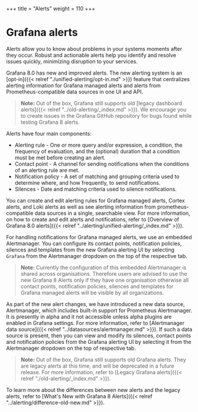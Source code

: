 +++
title = "Alerts"
weight = 110
+++

# Grafana alerts

Alerts allow you to know about problems in your systems moments after they occur. Robust and actionable alerts help you identify and resolve issues quickly, minimizing disruption to your services.

Grafana 8.0 has new and improved alerts. The new alerting system is an [opt-in]({{< relref "./unified-alerting/opt-in.md" >}}) feature that centralizes alerting information for Grafana managed alerts and alerts from Prometheus-compatible data sources in one UI and API.

> **Note:** Out of the box, Grafana still supports old [legacy dashboard alerts]({{< relref "../old-alerting/_index.md" >}}). We encourage you to create issues in the Grafana GitHub repository for bugs found while testing Grafana 8 alerts.

Alerts have four main components:

- Alerting rule - One or more query and/or expression, a condition, the frequency of evaluation, and the (optional) duration that a condition must be met before creating an alert.
- Contact point - A channel for sending notifications when the conditions of an alerting rule are met.
- Notification policy - A set of matching and grouping criteria used to determine where, and how frequently, to send notifications.
- Silences - Date and matching criteria used to silence notifications.

You can create and edit alerting rules for Grafana managed alerts, Cortex alerts, and Loki alerts as well as see alerting information from prometheus-compatible data sources in a single, searchable view. For more information, on how to create and edit alerts and notifications, refer to [Overview of Grafana 8.0 alerts]({{< relref "../alerting/unified-alerting/_index.md" >}}).

For handling notifications for Grafana managed alerts, we use an embedded Alertmanager. You can configure its contact points, notification policies, silences and templates from the new Grafana alerting UI by selecting `Grafana` from the Alertmanager dropdown on the top of the respective tab.

> **Note:** Currently the configuration of this embedded Alertmanager is shared across organisations. Therefore users are advised to use the new Grafana 8 Alerts only if they have one organisation otherwise all contact points, notification policies, silences and templates for Grafana managed alerts will be visible by all organizations.

As part of the new alert changes, we have introduced a new data source, Alertmanager, which includes built-in support for Prometheus Alertmanager. It is presently in alpha and it not accessible unless alpha plugins are enabled in Grafana settings. For more information, refer to [Alertmanager data source]({{< relref "../datasources/alertmanager.md" >}}). If such a data source is present, then you can view and modify its silences, contact points and notification policies from the Grafana alerting UI by selecting it from the Alertmanager dropdown on the top of respective tab.

> **Note:** Out of the box, Grafana still supports old Grafana alerts. They are legacy alerts at this time, and will be deprecated in a future release. For more information, refer to [Legacy Grafana alerts]({{< relref "./old-alerting/_index.md" >}}).

To learn more about the differences between new alerts and the legacy alerts, refer to [What's New with Grafana 8 Alerts]({{< relref "../alerting/difference-old-new.md" >}}).
